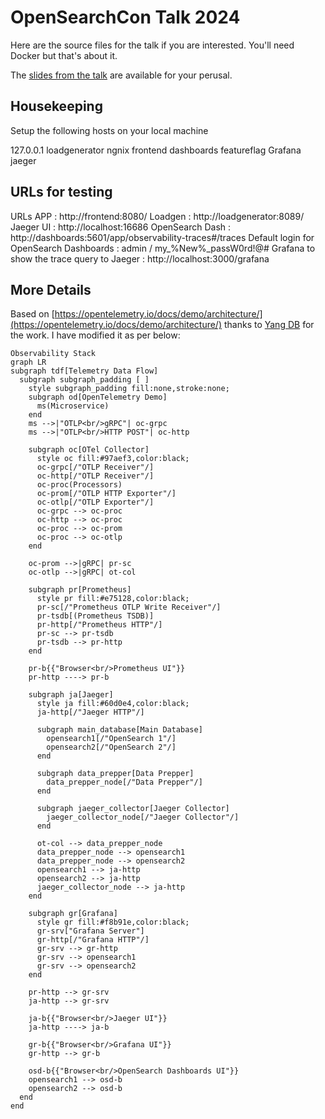 # OpenSearchCon Talk 2024

Here are the source files for the talk if you are interested. You'll need Docker but that's about it.

The [slides from the talk](https://docs.google.com/presentation/d/1p7WQU7mr_r8eZacuRsqkiNSWl5uYGjbg/edit?usp=sharing&ouid=112537560294655090119&rtpof=true&sd=true) are available for your perusal. 

## Housekeeping

Setup the following hosts on your local machine

127.0.0.1 loadgenerator ngnix frontend dashboards featureflag Grafana jaeger

## URLs for testing
URLs
APP : http://frontend:8080/
Loadgen : http://loadgenerator:8089/
Jaeger UI : http://localhost:16686
OpenSearch Dash : http://dashboards:5601/app/observability-traces#/traces
  Default login for OpenSearch Dashboards : admin / my_%New%_passW0rd!@#
Grafana to show the trace query to Jaeger : http://localhost:3000/grafana

## More Details

Based on [https://opentelemetry.io/docs/demo/architecture/](https://opentelemetry.io/docs/demo/architecture/) thanks to [Yang DB](https://github.com/YANG-DB) for the work. I have modified it as per below:

```mermaid
Observability Stack
graph LR
subgraph tdf[Telemetry Data Flow]
  subgraph subgraph_padding [ ]
    style subgraph_padding fill:none,stroke:none;
    subgraph od[OpenTelemetry Demo]
      ms(Microservice)
    end
    ms -->|"OTLP<br/>gRPC"| oc-grpc
    ms -->|"OTLP<br/>HTTP POST"| oc-http

    subgraph oc[OTel Collector]
      style oc fill:#97aef3,color:black;
      oc-grpc[/"OTLP Receiver"/]
      oc-http[/"OTLP Receiver"/]
      oc-proc(Processors)
      oc-prom[/"OTLP HTTP Exporter"/]
      oc-otlp[/"OTLP Exporter"/]
      oc-grpc --> oc-proc
      oc-http --> oc-proc
      oc-proc --> oc-prom
      oc-proc --> oc-otlp
    end

    oc-prom -->|gRPC| pr-sc
    oc-otlp -->|gRPC| ot-col 

    subgraph pr[Prometheus]
      style pr fill:#e75128,color:black;
      pr-sc[/"Prometheus OTLP Write Receiver"/]
      pr-tsdb[(Prometheus TSDB)]
      pr-http[/"Prometheus HTTP"/]
      pr-sc --> pr-tsdb
      pr-tsdb --> pr-http
    end

    pr-b{{"Browser<br/>Prometheus UI"}}
    pr-http ----> pr-b

    subgraph ja[Jaeger]
      style ja fill:#60d0e4,color:black;
      ja-http[/"Jaeger HTTP"/]

      subgraph main_database[Main Database]
        opensearch1[/"OpenSearch 1"/]
        opensearch2[/"OpenSearch 2"/]
      end

      subgraph data_prepper[Data Prepper]
        data_prepper_node[/"Data Prepper"/]
      end

      subgraph jaeger_collector[Jaeger Collector]
        jaeger_collector_node[/"Jaeger Collector"/] 
      end

      ot-col --> data_prepper_node
      data_prepper_node --> opensearch1
      data_prepper_node --> opensearch2
      opensearch1 --> ja-http
      opensearch2 --> ja-http
      jaeger_collector_node --> ja-http
    end

    subgraph gr[Grafana]
      style gr fill:#f8b91e,color:black;
      gr-srv["Grafana Server"]
      gr-http[/"Grafana HTTP"/]
      gr-srv --> gr-http
      gr-srv --> opensearch1
      gr-srv --> opensearch2
    end

    pr-http --> gr-srv
    ja-http --> gr-srv

    ja-b{{"Browser<br/>Jaeger UI"}}
    ja-http ----> ja-b

    gr-b{{"Browser<br/>Grafana UI"}}
    gr-http --> gr-b

    osd-b{{"Browser<br/>OpenSearch Dashboards UI"}}
    opensearch1 --> osd-b
    opensearch2 --> osd-b
  end
end
```

